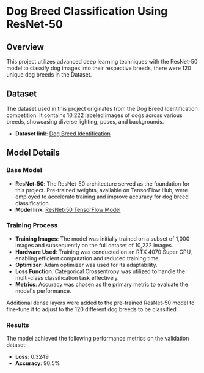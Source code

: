 # Dog Breed Classification Using ResNet-50

## Overview
This project utilizes advanced deep learning techniques with the ResNet-50 model to classify dog images into their respective breeds, there were 120 unique dog breeds in the Dataset.

## Dataset
The dataset used in this project originates from the Dog Breed Identification competition. It contains 10,222 labeled images of dogs across various breeds, showcasing diverse lighting, poses, and backgrounds.

- **Dataset link**: [Dog Breed Identification](https://www.kaggle.com/competitions/dog-breed-identification)

## Model Details

### Base Model
- **ResNet-50**: The ResNet-50 architecture served as the foundation for this project. Pre-trained weights, available on TensorFlow Hub, were employed to accelerate training and improve accuracy for dog breed classification.
- **Model link**: [ResNet-50 TensorFlow Model](https://www.kaggle.com/models/tensorflow/resnet-50/TensorFlow2/classification/1)

### Training Process
- **Training Images**: The model was initially trained on a subset of 1,000 images and subsequently on the full dataset of 10,222 images.
- **Hardware Used**: Training was conducted on an RTX 4070 Super GPU, enabling efficient computation and reduced training time.
- **Optimizer**: Adam optimizer was used for its adaptability.
- **Loss Function**: Categorical Crossentropy was utilized to handle the multi-class classification task effectively.
- **Metrics**: Accuracy was chosen as the primary metric to evaluate the model's performance.

Additional dense layers were added to the pre-trained ResNet-50 model to fine-tune it to adjust to the 120 different dog breeds to be classified.

### Results
The model achieved the following performance metrics on the validation dataset:
- **Loss**: 0.3249
- **Accuracy**: 90.5%

